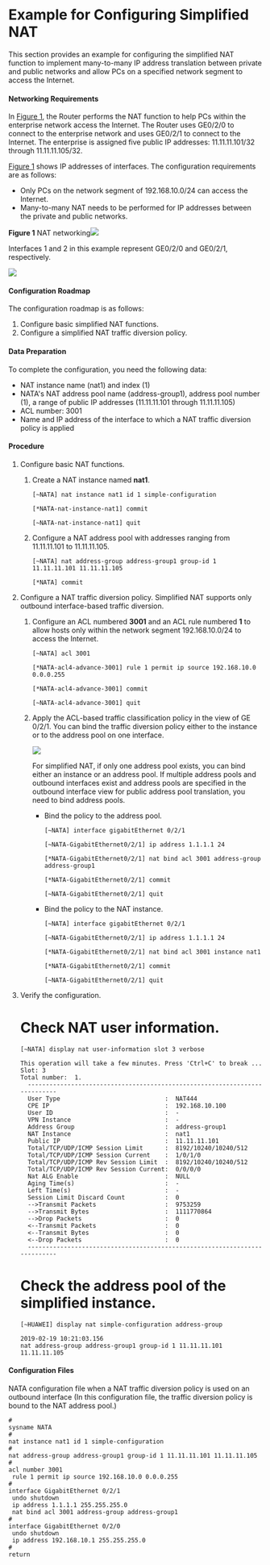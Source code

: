 Example for Configuring Simplified NAT
======================================

This section provides an example for configuring the simplified NAT function to implement many-to-many IP address translation between private and public networks and allow PCs on a specified network segment to access the Internet.

#### Networking Requirements

In [Figure 1](#EN-US_TASK_0172374585__fig_dc_ne_cfg_nat_005701), the Router performs the NAT function to help PCs within the enterprise network access the Internet. The Router uses GE0/2/0 to connect to the enterprise network and uses GE0/2/1 to connect to the Internet. The enterprise is assigned five public IP addresses: 11.11.11.101/32 through 11.11.11.105/32.

[Figure 1](#EN-US_TASK_0172374585__fig_dc_ne_cfg_nat_005701) shows IP addresses of interfaces. The configuration requirements are as follows:

* Only PCs on the network segment of 192.168.10.0/24 can access the Internet.
* Many-to-many NAT needs to be performed for IP addresses between the private and public networks.

**Figure 1** NAT networking![](../../../../public_sys-resources/note_3.0-en-us.png) 

Interfaces 1 and 2 in this example represent GE0/2/0 and GE0/2/1, respectively.


  
![](images/fig_dc_ne_cfg_nat_0009.png)

#### Configuration Roadmap

The configuration roadmap is as follows:

1. Configure basic simplified NAT functions.
2. Configure a simplified NAT traffic diversion policy.

#### Data Preparation

To complete the configuration, you need the following data:

* NAT instance name (nat1) and index (1)
* NATA's NAT address pool name (address-group1), address pool number (1), a range of public IP addresses (11.11.11.101 through 11.11.11.105)
* ACL number: 3001
* Name and IP address of the interface to which a NAT traffic diversion policy is applied


#### Procedure

1. Configure basic NAT functions.
   1. Create a NAT instance named **nat1**.
      
      
      ```
      [~NATA] nat instance nat1 id 1 simple-configuration
      ```
      ```
      [*NATA-nat-instance-nat1] commit
      ```
      ```
      [~NATA-nat-instance-nat1] quit
      ```
   2. Configure a NAT address pool with addresses ranging from 11.11.11.101 to 11.11.11.105.
      
      
      ```
      [~NATA] nat address-group address-group1 group-id 1 11.11.11.101 11.11.11.105
      ```
      ```
      [*NATA] commit
      ```
2. Configure a NAT traffic diversion policy. Simplified NAT supports only outbound interface-based traffic diversion.
   1. Configure an ACL numbered **3001** and an ACL rule numbered **1** to allow hosts only within the network segment 192.168.10.0/24 to access the Internet.
      
      
      ```
      [~NATA] acl 3001
      ```
      ```
      [*NATA-acl4-advance-3001] rule 1 permit ip source 192.168.10.0 0.0.0.255
      ```
      ```
      [*NATA-acl4-advance-3001] commit
      ```
      ```
      [~NATA-acl4-advance-3001] quit
      ```
   2. Apply the ACL-based traffic classification policy in the view of GE 0/2/1. You can bind the traffic diversion policy either to the instance or to the address pool on one interface.
      
      ![](../../../../public_sys-resources/note_3.0-en-us.png) 
      
      For simplified NAT, if only one address pool exists, you can bind either an instance or an address pool. If multiple address pools and outbound interfaces exist and address pools are specified in the outbound interface view for public address pool translation, you need to bind address pools.
      
      
      
      * Bind the policy to the address pool.
        ```
        [~NATA] interface gigabitEthernet 0/2/1
        ```
        ```
        [~NATA-GigabitEthernet0/2/1] ip address 1.1.1.1 24
        ```
        ```
        [*NATA-GigabitEthernet0/2/1] nat bind acl 3001 address-group address-group1
        ```
        ```
        [*NATA-GigabitEthernet0/2/1] commit
        ```
        ```
        [~NATA-GigabitEthernet0/2/1] quit
        ```
      * Bind the policy to the NAT instance.
        ```
        [~NATA] interface gigabitEthernet 0/2/1
        ```
        ```
        [~NATA-GigabitEthernet0/2/1] ip address 1.1.1.1 24
        ```
        ```
        [*NATA-GigabitEthernet0/2/1] nat bind acl 3001 instance nat1
        ```
        ```
        [*NATA-GigabitEthernet0/2/1] commit
        ```
        ```
        [~NATA-GigabitEthernet0/2/1] quit
        ```
3. Verify the configuration.
   
   
   
   # Check NAT user information.
   
   ```
   [~NATA] display nat user-information slot 3 verbose
   ```
   ```
   This operation will take a few minutes. Press 'Ctrl+C' to break ...             
   Slot: 3 
   Total number:  1.                                                          
     ---------------------------------------------------------------------------                                                       
     User Type                             :  NAT444                                                                                   
     CPE IP                                :  192.168.10.100                                                                                 
     User ID                               :  -                                                                                        
     VPN Instance                          :  -                                                                                        
     Address Group                         :  address-group1                                                                                       
     NAT Instance                          :  nat1                                                                                       
     Public IP                             :  11.11.11.101                                                                                
     Total/TCP/UDP/ICMP Session Limit      :  8192/10240/10240/512                                                                                  
     Total/TCP/UDP/ICMP Session Current    :  1/0/1/0                                                                          
     Total/TCP/UDP/ICMP Rev Session Limit  :  8192/10240/10240/512                                                                     
     Total/TCP/UDP/ICMP Rev Session Current:  0/0/0/0                                                                                  
     Nat ALG Enable                        :  NULL                                                                                     
     Aging Time(s)                         :  -                                                                                        
     Left Time(s)                          :  -                                                                                        
     Session Limit Discard Count           :  0                                                                                        
     -->Transmit Packets                   :  9753259                                                                                  
     -->Transmit Bytes                     :  1111770864                                                                               
     -->Drop Packets                       :  0                                                                                        
     <--Transmit Packets                   :  0                                                                                        
     <--Transmit Bytes                     :  0                                                                                        
     <--Drop Packets                       :  0                                                                                        
     --------------------------------------------------------------------------- 
   ```
   
   # Check the address pool of the simplified instance.
   
   ```
   [~HUAWEI] display nat simple-configuration address-group
   ```
   ```
   2019-02-19 10:21:03.156
   nat address-group address-group1 group-id 1 11.11.11.101 11.11.11.105
   ```

#### Configuration Files

NATA configuration file when a NAT traffic diversion policy is used on an outbound interface (In this configuration file, the traffic diversion policy is bound to the NAT address pool.)

```
#
sysname NATA
#
nat instance nat1 id 1 simple-configuration
#
nat address-group address-group1 group-id 1 11.11.11.101 11.11.11.105
#
acl number 3001
 rule 1 permit ip source 192.168.10.0 0.0.0.255
#
interface GigabitEthernet 0/2/1
 undo shutdown
 ip address 1.1.1.1 255.255.255.0
 nat bind acl 3001 address-group address-group1
#
interface GigabitEthernet 0/2/0
 undo shutdown
 ip address 192.168.10.1 255.255.255.0
#
return

```